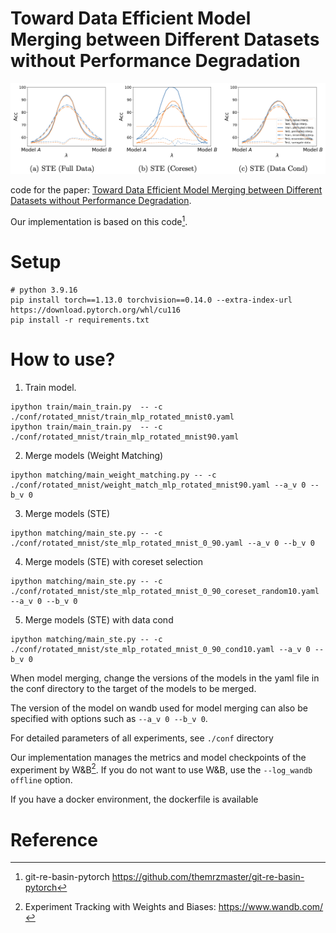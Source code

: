 # Toward Data Efficient Model Merging between Different Datasets without Performance Degradation

![fig1](./contents/fig1.png)



code for the paper: [Toward Data Efficient Model Merging between Different Datasets without Performance Degradation](https://arxiv.org/abs/2306.05641).

Our implementation is based on this code[^1].



# Setup

```
# python 3.9.16
pip install torch==1.13.0 torchvision==0.14.0 --extra-index-url https://download.pytorch.org/whl/cu116
pip install -r requirements.txt
```



# How to use?

1. Train model.

```shell
ipython train/main_train.py  -- -c ./conf/rotated_mnist/train_mlp_rotated_mnist0.yaml
ipython train/main_train.py  -- -c ./conf/rotated_mnist/train_mlp_rotated_mnist90.yaml
```
2. Merge models (Weight Matching)

```shell
ipython matching/main_weight_matching.py -- -c ./conf/rotated_mnist/weight_match_mlp_rotated_mnist90.yaml --a_v 0 --b_v 0
```

3. Merge models (STE)

```shell
ipython matching/main_ste.py -- -c ./conf/rotated_mnist/ste_mlp_rotated_mnist_0_90.yaml --a_v 0 --b_v 0
```

4. Merge models (STE) with coreset selection

```shell
ipython matching/main_ste.py -- -c ./conf/rotated_mnist/ste_mlp_rotated_mnist_0_90_coreset_random10.yaml --a_v 0 --b_v 0
```

5. Merge models (STE) with data cond

```shell
ipython matching/main_ste.py -- -c ./conf/rotated_mnist/ste_mlp_rotated_mnist_0_90_cond10.yaml --a_v 0 --b_v 0
```

When model merging, change the versions of the models in the yaml file in the conf directory to the target of the models to be merged.

The version of the model on wandb used for model merging can also be specified with options such as `--a_v 0 --b_v 0`.

For detailed parameters of all experiments, see `./conf` directory

Our implementation manages the metrics and model checkpoints of the experiment by W&B[^2]. If you do not want to use W&B, use the `--log_wandb offline` option.

If you have a docker environment, the dockerfile is available



# Reference

[^1]: git-re-basin-pytorch https://github.com/themrzmaster/git-re-basin-pytorch
[^2]: Experiment Tracking with Weights and Biases: https://www.wandb.com/